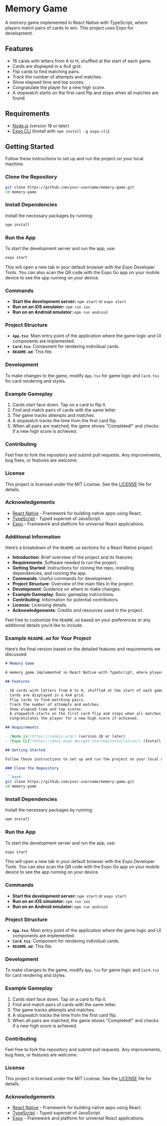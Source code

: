 
# Memory Game

A memory game implemented in React Native with TypeScript, where players match pairs of cards to win. This project uses Expo for development.

## Features

- 16 cards with letters from A to H, shuffled at the start of each game.
- Cards are displayed in a 4x4 grid.
- Flip cards to find matching pairs.
- Track the number of attempts and matches.
- Show elapsed time and top scores.
- Congratulate the player for a new high score.
- A stopwatch starts on the first card flip and stops when all matches are found.

## Requirements

- [Node.js](https://nodejs.org/) (version 18 or later)
- [Expo CLI](https://docs.expo.dev/get-started/installation/) (Install with `npm install -g expo-cli`)

## Getting Started

Follow these instructions to set up and run the project on your local machine.

### Clone the Repository

```bash
git clone https://github.com/your-username/memory-game.git
cd memory-game
```

### Install Dependencies

Install the necessary packages by running:

```bash
npm install
```

### Run the App

To start the development server and run the app, use:

```bash
expo start
```

This will open a new tab in your default browser with the Expo Developer Tools. You can also scan the QR code with the Expo Go app on your mobile device to see the app running on your device.

### Commands

- **Start the development server:** `npm start` or `expo start`
- **Run on an iOS simulator:** `npm run ios`
- **Run on an Android emulator:** `npm run android`

### Project Structure

- **`App.tsx`**: Main entry point of the application where the game logic and UI components are implemented.
- **`Card.tsx`**: Component for rendering individual cards.
- **`README.md`**: This file.

### Development

To make changes to the game, modify `App.tsx` for game logic and `Card.tsx` for card rendering and styles.

### Example Gameplay

1. Cards start face down. Tap on a card to flip it.
2. Find and match pairs of cards with the same letter.
3. The game tracks attempts and matches.
4. A stopwatch tracks the time from the first card flip.
5. When all pairs are matched, the game shows "Completed!" and checks if a new high score is achieved.

### Contributing

Feel free to fork the repository and submit pull requests. Any improvements, bug fixes, or features are welcome.

### License

This project is licensed under the MIT License. See the [LICENSE](LICENSE) file for details.

### Acknowledgements

- [React Native](https://reactnative.dev/) - Framework for building native apps using React.
- [TypeScript](https://www.typescriptlang.org/) - Typed superset of JavaScript.
- [Expo](https://expo.dev/) - Framework and platform for universal React applications.


### Additional Information

Here’s a breakdown of the `README.md` sections for a React Native project:

- **Introduction**: Brief overview of the project and its features.
- **Requirements**: Software needed to run the project.
- **Getting Started**: Instructions for cloning the repo, installing dependencies, and running the app.
- **Commands**: Useful commands for development.
- **Project Structure**: Overview of the main files in the project.
- **Development**: Guidance on where to make changes.
- **Example Gameplay**: Basic gameplay instructions.
- **Contributing**: Information for potential contributors.
- **License**: Licensing details.
- **Acknowledgements**: Credits and resources used in the project.

Feel free to customize the `README.md` based on your preferences or any additional details you’d like to include.

### Example `README.md` for Your Project

Here’s the final version based on the detailed features and requirements we discussed:

```markdown
# Memory Game

A memory game implemented in React Native with TypeScript, where players match pairs of cards to win. This project uses Expo for development.

## Features

- 16 cards with letters from A to H, shuffled at the start of each game.
- Cards are displayed in a 4x4 grid.
- Flip cards to find matching pairs.
- Track the number of attempts and matches.
- Show elapsed time and top scores.
- A stopwatch starts on the first card flip and stops when all matches are found.
- Congratulates the player for a new high score if achieved.

## Requirements

- [Node.js](https://nodejs.org/) (version 18 or later)
- [Expo CLI](https://docs.expo.dev/get-started/installation/) (Install with `npm install -g expo-cli`)

## Getting Started

Follow these instructions to set up and run the project on your local machine.

### Clone the Repository

```bash
git clone https://github.com/your-username/memory-game.git
cd memory-game
```

### Install Dependencies

Install the necessary packages by running:

```bash
npm install
```

### Run the App

To start the development server and run the app, use:

```bash
expo start
```

This will open a new tab in your default browser with the Expo Developer Tools. You can also scan the QR code with the Expo Go app on your mobile device to see the app running on your device.

### Commands

- **Start the development server:** `npm start` or `expo start`
- **Run on an iOS simulator:** `npm run ios`
- **Run on an Android emulator:** `npm run android`

### Project Structure

- **`App.tsx`**: Main entry point of the application where the game logic and UI components are implemented.
- **`Card.tsx`**: Component for rendering individual cards.
- **`README.md`**: This file.

### Development

To make changes to the game, modify `App.tsx` for game logic and `Card.tsx` for card rendering and styles.

### Example Gameplay

1. Cards start face down. Tap on a card to flip it.
2. Find and match pairs of cards with the same letter.
3. The game tracks attempts and matches.
4. A stopwatch tracks the time from the first card flip.
5. When all pairs are matched, the game shows "Completed!" and checks if a new high score is achieved.

### Contributing

Feel free to fork the repository and submit pull requests. Any improvements, bug fixes, or features are welcome.

### License

This project is licensed under the MIT License. See the [LICENSE](LICENSE) file for details.

### Acknowledgements

- [React Native](https://reactnative.dev/) - Framework for building native apps using React.
- [TypeScript](https://www.typescriptlang.org/) - Typed superset of JavaScript.
- [Expo](https://expo.dev/) - Framework and platform for universal React applications.
```
